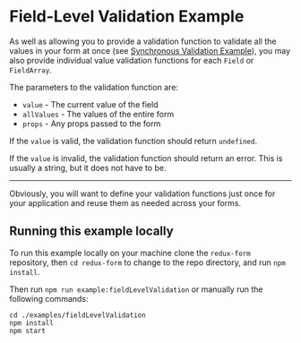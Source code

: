 # Field-Level Validation Example

As well as allowing you to provide a validation function to validate all the
values in your form at once (see
[Synchronous Validation Example](http://redux-form.com/7.2.3/examples/syncValidation/)),
you may also provide individual value validation functions for each `Field` or
`FieldArray`.

The parameters to the validation function are:

* `value` - The current value of the field
* `allValues` - The values of the entire form
* `props` - Any props passed to the form

If the `value` is valid, the validation function should return `undefined`.

If the `value` is invalid, the validation function should return an error. This
is usually a string, but it does not have to be.

---

Obviously, you will want to define your validation functions just once for your
application and reuse them as needed across your forms.

## Running this example locally

To run this example locally on your machine clone the `redux-form` repository,
then `cd redux-form` to change to the repo directory, and run `npm install`.

Then run `npm run example:fieldLevelValidation` or manually run the following
commands:

```
cd ./examples/fieldLevelValidation
npm install
npm start
```
